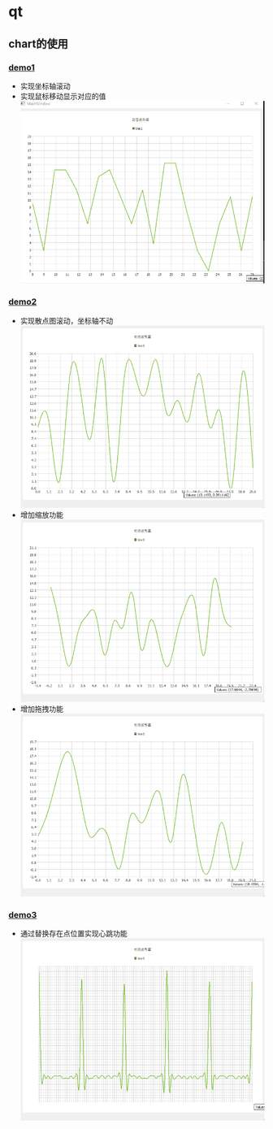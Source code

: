 # qt

## chart的使用

### [demo1](https://github.com/neilyoguo/qt/tree/main/chart/myChart)
* 实现坐标轴滚动<br>
* 实现鼠标移动显示对应的值<br>
![](https://github.com/neilyoguo/qt/blob/main/gif/chart.gif)

### [demo2](https://github.com/neilyoguo/qt/tree/main/chart/myChart2)
* 实现散点图滚动，坐标轴不动<br>
![](https://github.com/neilyoguo/qt/blob/main/gif/chart3.gif)
* 增加缩放功能<br>
![](https://github.com/neilyoguo/qt/blob/main/gif/chart1.gif)
* 增加拖拽功能<br>
![](https://github.com/neilyoguo/qt/blob/main/gif/chart2.gif)
### [demo3](https://github.com/neilyoguo/qt/tree/main/chart/myChart3)
* 通过替换存在点位置实现心跳功能
![](https://github.com/neilyoguo/qt/blob/main/gif/heartbeat.gif)